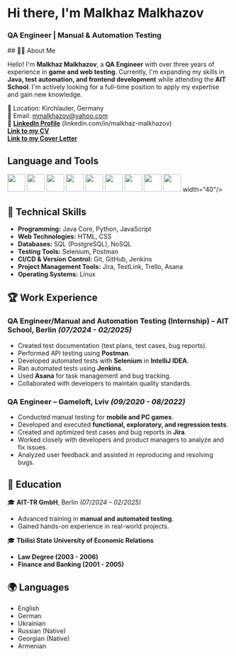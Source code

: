 
<h1 aligh="center">Hi there, I'm Malkhaz Malkhazov</h1>
<h3 aligh="center"> QA Engineer | Manual & Automation Testing</h3>
## 👨‍💻 About Me    

Hello! I'm **Malkhaz Malkhazov**, a **QA Engineer** with over three years of experience in **game and web testing**. Currently, I'm expanding my skills in **Java, test automation, and frontend development** while attending the **AIT School**. I'm actively looking for a full-time position to apply my expertise and gain new knowledge.

📍 Location: Kirchlauter, Germany  
📧 Email: [mmalkhazov@yahoo.com](mailto:mmalkhazov@yahoo.com)  
🔗 [**LinkedIn Profile**](#) (linkedin.com/in/malkhaz-malkhazov)  
[**Link to my CV**](https://drive.google.com/file/d/1OonixWAld4Y_YNkHxef9dCpyeEZbgdri/view?usp=sharing)  
[**Link to my Cover Letter**](https://drive.google.com/file/d/1mpVeRGvD_y2NdU6E1k4cgQS2RTZqrUH6/view?usp=sharing)


## Language and Tools
<p align ="left"> 
<img src="https://cdn.jsdelivr.net/gh/devicons/devicon@latest/icons/java/java-original-wordmark.svg" height="40" width="40"/>  
<img src="https://cdn.jsdelivr.net/gh/devicons/devicon@latest/icons/python/python-original.svg"  height="40" width="40"/>
<img src="https://cdn.jsdelivr.net/gh/devicons/devicon@latest/icons/javascript/javascript-original.svg"  height="40" width="40"/>
<img src="https://cdn.jsdelivr.net/gh/devicons/devicon@latest/icons/html5/html5-original.svg"  height="40" width="40"/>
<img src="https://cdn.jsdelivr.net/gh/devicons/devicon@latest/icons/css3/css3-original.svg"  height="40" width="40"/>
<img src="https://cdn.jsdelivr.net/gh/devicons/devicon@latest/icons/postgresql/postgresql-plain-wordmark.svg"  height="40" width="40"/>
<img src="https://cdn.jsdelivr.net/gh/devicons/devicon@latest/icons/jira/jira-original-wordmark.svg"  height="40" width="40"/>
<img src="https://cdn.jsdelivr.net/gh/devicons/devicon@latest/icons/trello/trello-original-wordmark.svg"  height="40" width="40"/>
<img src="https://cdn.jsdelivr.net/gh/devicons/devicon@latest/icons/postman/postman-original-wordmark.svg"  height="40" width="40"/>
 width="40"/>  

</p>

## 🔧 Technical Skills
- **Programming:** Java Core, Python, JavaScript
- **Web Technologies:** HTML, CSS
- **Databases:** SQL (PostgreSQL), NoSQL
- **Testing Tools:** Selenium, Postman
- **CI/CD & Version Control:** Git, GitHub, Jenkins
- **Project Management Tools:** Jira, TestLink, Trello, Asana
- **Operating Systems:** Linux

## 🏆 Work Experience
### **QA Engineer/Manual and Automation Testing (Internship)** – AIT School, Berlin *(07/2024 - 02/2025)*
- Created test documentation (test plans, test cases, bug reports).
- Performed API testing using **Postman**.
- Developed automated tests with **Selenium** in **IntelliJ IDEA**.
- Ran automated tests using **Jenkins**.
- Used **Asana** for task management and bug tracking.
- Collaborated with developers to maintain quality standards.

### **QA Engineer** – Gameloft, Lviv *(09/2020 - 08/2022)*
- Conducted manual testing for **mobile and PC games**.
- Developed and executed **functional, exploratory, and regression tests**.
- Created and optimized test cases and bug reports in **Jira**.
- Worked closely with developers and product managers to analyze and fix issues.
- Analyzed user feedback and assisted in reproducing and resolving bugs.



## 📜 Education
🎓 **AIT-TR GmbH**, Berlin *(07/2024 – 02/2025)*  
- Advanced training in **manual and automated testing**.
- Gained hands-on experience in real-world projects.

🎓 **Tbilisi State University of Economic Relations**
- **Law Degree (2003 - 2006)**
- **Finance and Banking (2001 - 2005)**

## 🌍 Languages
- English
- German
- Ukrainian
- Russian (Native)
- Georgian (Native)
- Armenian